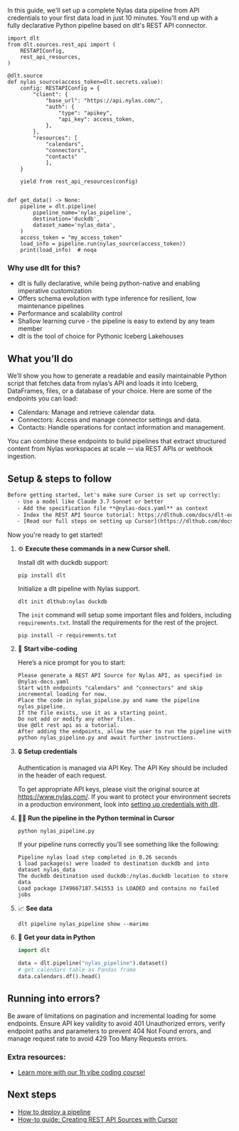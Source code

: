 In this guide, we'll set up a complete Nylas data pipeline from API credentials to your first data load in just 10 minutes. You'll end up with a fully declarative Python pipeline based on dlt's REST API connector.

```python-outcome
import dlt
from dlt.sources.rest_api import (
    RESTAPIConfig,
    rest_api_resources,
)

@dlt.source
def nylas_source(access_token=dlt.secrets.value):
    config: RESTAPIConfig = {
        "client": {
            "base_url": "https://api.nylas.com/",
            "auth": {
                "type": "apikey",
                "api_key": access_token,
            },
        },
        "resources": [
            "calendars",
            "connectors",
            "contacts"
            ],
    }

    yield from rest_api_resources(config)


def get_data() -> None:
    pipeline = dlt.pipeline(
        pipeline_name='nylas_pipeline',
        destination='duckdb',
        dataset_name='nylas_data', 
    )
    access_token = "my_access_token"
    load_info = pipeline.run(nylas_source(access_token))
    print(load_info)  # noqa
```

### Why use dlt for this?

- dlt is fully declarative, while being python-native and enabling imperative customization
- Offers schema evolution with type inference for resilient, low maintenance pipelines
- Performance and scalability control
- Shallow learning curve - the pipeline is easy to extend by any team member
- dlt is the tool of choice for Pythonic Iceberg Lakehouses

## What you’ll do

We’ll show you how to generate a readable and easily maintainable Python script that fetches data from nylas’s API and loads it into Iceberg, DataFrames, files, or a database of your choice. Here are some of the endpoints you can load:

- Calendars: Manage and retrieve calendar data.
- Connectors: Access and manage connector settings and data.
- Contacts: Handle operations for contact information and management.

You can combine these endpoints to build pipelines that extract structured content from Nylas workspaces at scale — via REST APIs or webhook ingestion.

## Setup & steps to follow

```default
Before getting started, let's make sure Cursor is set up correctly:
   - Use a model like Claude 3.7 Sonnet or better
   - Add the specification file **@nylas-docs.yaml** as context
   - Index the REST API Source tutorial: https://dlthub.com/docs/dlt-ecosystem/verified-sources/rest_api/ and add it to context as **@dlt rest api**
   - [Read our full steps on setting up Cursor](https://dlthub.com/docs/dlt-ecosystem/llm-tooling/cursor-restapi#23-configuring-cursor-with-documentation)
```

Now you're ready to get started! 

1. ⚙️ **Execute these commands in a new Cursor shell.**
    
    Install dlt with duckdb support:
    ```shell
    pip install dlt
    ```

    Initialize a dlt pipeline with Nylas support.
    ```shell
    dlt init dlthub:nylas duckdb
    ```

    The `init` command will setup some important files and folders, including `requirements.txt`. Install the requirements for the rest of the project.
    ```shell
    pip install -r requirements.txt
    ```
    
2. 🤠 **Start vibe-coding**
    
    Here’s a nice prompt for you to start: 
    
    ```prompt
    Please generate a REST API Source for Nylas API, as specified in @nylas-docs.yaml 
    Start with endpoints "calendars" and "connectors" and skip incremental loading for now. 
    Place the code in nylas_pipeline.py and name the pipeline nylas_pipeline. 
    If the file exists, use it as a starting point. 
    Do not add or modify any other files. 
    Use @dlt rest api as a tutorial. 
    After adding the endpoints, allow the user to run the pipeline with python nylas_pipeline.py and await further instructions.
    ```

    
3. 🔒 **Setup credentials** 
    
    Authentication is managed via API Key. The API Key should be included in the header of each request.
    
    To get appropriate API keys, please visit the original source at https://www.nylas.com/.
    If you want to protect your environment secrets in a production environment, look into [setting up credentials with dlt](https://dlthub.com/docs/walkthroughs/add_credentials).
    
4. 🏃‍♀️ **Run the pipeline in the Python terminal in Cursor**
    
    ```shell
    python nylas_pipeline.py
    ```
    
    If your pipeline runs correctly you’ll see something like the following:
    
    ```shell
    Pipeline nylas load step completed in 0.26 seconds
    1 load package(s) were loaded to destination duckdb and into dataset nylas_data
    The duckdb destination used duckdb:/nylas.duckdb location to store data
    Load package 1749667187.541553 is LOADED and contains no failed jobs
    ```
    
5. 📈 **See data**
    
    ```shell
    dlt pipeline nylas_pipeline show --marimo
    ```
    
6. 🐍 **Get your data in Python**
    
    ```python
    import dlt

   data = dlt.pipeline("nylas_pipeline").dataset()
   # get calendars table as Pandas frame
   data.calendars.df().head()
    ```

## Running into errors?

Be aware of limitations on pagination and incremental loading for some endpoints. Ensure API key validity to avoid 401 Unauthorized errors, verify endpoint paths and parameters to prevent 404 Not Found errors, and manage request rate to avoid 429 Too Many Requests errors.

### Extra resources:

- [Learn more with our 1h vibe coding course!](https://www.youtube.com/watch?v=GGid70rnJuM)

## Next steps

- [How to deploy a pipeline](https://dlthub.com/docs/walkthroughs/deploy-a-pipeline)
- [How-to guide: Creating REST API Sources with Cursor](https://dlthub.com/docs/dlt-ecosystem/llm-tooling/cursor-restapi)